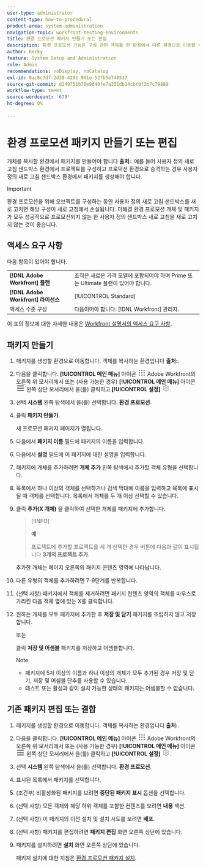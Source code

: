 ```yaml
---
user-type: administrator
content-type: how-to-procedural
product-area: system-administration
navigation-topic: workfront-testing-environments
title: 환경 프로모션 패키지 만들기 또는 편집
description: 환경 프로모션 기능은 구성 관련 객체를 한 환경에서 다른 환경으로 이동할 수 있는 기능을 제공하기 위한 것입니다. 다른 환경에 설치할 수 있는 환경 프로모션 패키지를 만드는 방법에 대해 알아봅니다.
author: Becky
feature: System Setup and Administration
role: Admin
recommendations: noDisplay, noCatalog
exl-id: 0ac8c7df-2d38-4291-861e-52fb5e748537
source-git-commit: d249751b78e9d40fe7a351db14cbf0f3b7c79889
workflow-type: tm+mt
source-wordcount: '679'
ht-degree: 0%

---
```


# 환경 프로모션 패키지 만들기 또는 편집

개체를 복사할 환경에서 패키지를 만들어야 합니다 **출처:**. 예를 들어 사용자 정의 새로 고침 샌드박스 환경에서 프로젝트를 구성하고 프로덕션 환경으로 승격하는 경우 사용자 정의 새로 고침 샌드박스 환경에서 패키지를 생성해야 합니다.

>[!IMPORTANT]
>
>환경 프로모션을 위해 오브젝트를 구성하는 동안 사용자 정의 새로 고침 샌드박스를 새로 고치면 해당 구성이 새로 고침에서 손실됩니다. 미해결 환경 프로모션 개체 및 패키지가 모두 성공적으로 프로모션되지 않는 한 사용자 정의 샌드박스 새로 고침을 새로 고치지 않는 것이 좋습니다.

## 액세스 요구 사항

다음 항목이 있어야 합니다.

<table>
  <tr>
   <td><strong>[!DNL Adobe Workfront] 플랜</strong>
   </td>
   <td> 조직은 새로운 가격 모델에 포함되어야 하며 Prime 또는 Ultimate 플랜이 있어야 합니다.
   </td>
  </tr>
  <tr>
   <td><strong>[!DNL Adobe Workfront] 라이선스</strong>
   </td>
   <td> [!UICONTROL Standard]
   </td>
  </tr>
   <tr>
   <td>액세스 수준 구성
   </td>
   <td>다음이어야 합니다: [!DNL Workfront] 관리자.
   </td>
  </tr>
</table>

이 표의 정보에 대한 자세한 내용은 [Workfront 설명서의 액세스 요구 사항](/help/quicksilver/administration-and-setup/add-users/access-levels-and-object-permissions/access-level-requirements-in-documentation.md).

## 패키지 만들기

1. 패키지를 생성할 환경으로 이동합니다. 객체를 복사하는 환경입니다 **출처:**.
1. 다음을 클릭합니다. **[!UICONTROL 메인 메뉴]** 아이콘 ![메인 메뉴](/help/_includes/assets/main-menu-icon.png) Adobe Workfront의 오른쪽 위 모서리에서 또는 (사용 가능한 경우) **[!UICONTROL 메인 메뉴]** 아이콘 ![메인 메뉴](/help/_includes/assets/main-menu-icon-left-nav.png) 왼쪽 상단 모서리에서 을(를) 클릭하고 **[!UICONTROL 설정]** ![설정 아이콘](/help/_includes/assets/gear-icon-setup.png).
1. 선택 **시스템** 왼쪽 탐색에서 을(를) 선택합니다. **환경 프로모션**.
1. 클릭 **패키지 만들기**.

   새 프로모션 패키지 페이지가 열립니다.

1. 다음에서 **패키지 이름** 필드에 패키지의 이름을 입력합니다.
1. 다음에서 **설명** 필드에 이 패키지에 대한 설명을 입력합니다.
1. 패키지에 개체를 추가하려면 **개체 추가** 왼쪽 탐색에서 추가할 객체 유형을 선택합니다.
1. 목록에서 하나 이상의 객체를 선택하거나 검색 막대에 이름을 입력하고 목록에 표시될 때 객체를 선택합니다. 목록에서 개체를 두 개 이상 선택할 수 있습니다.
1. 클릭 **추가(X 개체)** 을 클릭하여 선택한 개체를 패키지에 추가합니다.

   >[!INFO]
   >
   >**예**
   >
   >프로젝트에 추가할 프로젝트를 세 개 선택한 경우 버튼에 다음과 같이 표시됩니다 **3개의 프로젝트 추가**.

   추가한 개체는 페이지 오른쪽의 패키지 콘텐츠 영역에 나타납니다.

1. 다른 유형의 객체를 추가하려면 7-9단계를 반복합니다.
1. (선택 사항) 패키지에서 객체를 제거하려면 패키지 컨텐츠 영역의 객체를 마우스로 가리킨 다음 객체 옆에 있는 X를 클릭합니다.
1. 원하는 개체를 모두 패키지에 추가한 후 **저장 및 닫기** 패키지를 조립하지 않고 저장합니다.

   또는

   클릭 **저장 및 어셈블** 패키지를 저장하고 어셈블합니다.

   >[!NOTE]
   >
   >* 패키지에 5자 이상의 이름과 하나 이상의 개체가 모두 추가된 경우 저장 및 닫기, 저장 및 어셈블 단추를 사용할 수 있습니다.
   >* 테스트 또는 활성과 같이 설치 가능한 상태의 패키지는 어셈블할 수 없습니다.

## 기존 패키지 편집 또는 결합

1. 패키지를 생성할 환경으로 이동합니다. 객체를 복사하는 환경입니다 **출처:**.
1. 다음을 클릭합니다. **[!UICONTROL 메인 메뉴]** 아이콘 ![메인 메뉴](/help/_includes/assets/main-menu-icon.png) Adobe Workfront의 오른쪽 위 모서리에서 또는 (사용 가능한 경우) **[!UICONTROL 메인 메뉴]** 아이콘 ![메인 메뉴](/help/_includes/assets/main-menu-icon-left-nav.png) 왼쪽 상단 모서리에서 을(를) 클릭하고 **[!UICONTROL 설정]** ![설정 아이콘](/help/_includes/assets/gear-icon-setup.png).
1. 선택 **시스템** 왼쪽 탐색에서 을(를) 선택합니다. **환경 프로모션**.
1. 표시된 목록에서 패키지를 선택합니다.
1. (조건부) 비활성화된 패키지를 보려면 **중단된 패키지 표시** 옵션을 선택합니다.
1. (선택 사항) 모든 객체와 해당 하위 객체를 포함한 컨텐츠를 보려면 **내용** 섹션.
1. (선택 사항) 이 패키지의 이전 설치 및 설치 시도를 보려면 **배포**.
1. (선택 사항) 패키지를 편집하려면 **패키지 편집** 화면 오른쪽 상단에 있습니다.
1. 패키지를 설치하려면 **설치** 화면 오른쪽 상단에 있습니다.

   패키지 설치에 대한 지침은 [환경 프로모션 패키지 설치](/help/quicksilver/administration-and-setup/set-up-workfront/workfront-testing-environments/environment-promotion-install-package.md).
